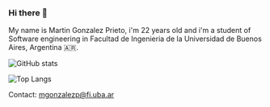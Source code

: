 ### Hi there 👋

My name is Martin Gonzalez Prieto, i'm 22 years old and i'm a student of Software engineering in Facultad de Ingenieria de la Universidad de Buenos Aires, Argentina 🇦🇷.

![GitHub stats](https://github-readme-stats.vercel.app/api?username=tin-gprieto&show_icons=true&theme=dracula\&rank_icon=github) 

![Top Langs](https://github-readme-stats.vercel.app/api/top-langs/?username=tin-gprieto&theme=dracula)

Contact: mgonzalezp@fi.uba.ar
<!--
**tin-gprieto/tin-gprieto** is a ✨ _special_ ✨ repository because its `README.md` (this file) appears on your GitHub profile.

Here are some ideas to get you started:

- 🔭 I’m currently working on ...
- 🌱 I’m currently learning ...
- 👯 I’m looking to collaborate on ...
- 🤔 I’m looking for help with ...
- 💬 Ask me about ...
- 📫 How to reach me: ...
- 😄 Pronouns: ...
- ⚡ Fun fact: ...
-->
